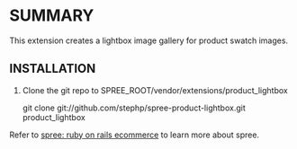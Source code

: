 SUMMARY
=======

This extension creates a lightbox image gallery for product swatch images.

INSTALLATION
------------

1. Clone the git repo to SPREE_ROOT/vendor/extensions/product_lightbox

      git clone git://github.com/stephp/spree-product-lightbox.git product_lightbox

Refer to [spree: ruby on rails ecommerce][1] to learn more about spree.

[1]: http://spreecommerce.com/
